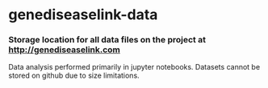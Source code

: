 # genediseaselink-data

### Storage location for all data files on the project at http://genediseaselink.com

Data analysis performed primarily in jupyter notebooks. Datasets cannot be stored on github 
due to size limitations.
